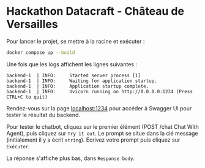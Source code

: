# Hackathon Datacraft - Château de Versailles

Pour lancer le projet, se mettre à la racine et exécuter :
```bash
docker compose up --build
```

Une fois que les logs affichent les lignes suivantes :
```
backend-1  | INFO:     Started server process [1]
backend-1  | INFO:     Waiting for application startup.
backend-1  | INFO:     Application startup complete.
backend-1  | INFO:     Uvicorn running on http://0.0.0.0:1234 (Press CTRL+C to quit)
```

Rendez-vous sur la page [localhost:1234](localhost:1234) pour accéder à Swagger UI pour tester le résultat du backend.

Pour tester le chatbot, cliquez sur le premier élément (POST /chat Chat With Agent), puis cliquez sur `Try it out`. Le prompt se situe dans la clé message (initialement il y a écrit `string`). Ecrivez votre prompt puis cliquez sur `Exécuter`.

La réponse s'affiche plus bas, dans `Response body`.